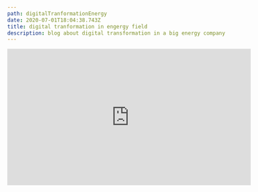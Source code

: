 ```yaml
---
path: digitalTranformationEnergy
date: 2020-07-01T18:04:38.743Z
title: digital tranformation in engergy field
description: blog about digital transformation in a big energy company
---
```

<iframe width="560" height="315" src="https://www.youtube.com/embed/B0nqZU91hgE" frameborder="0" allow="accelerometer; autoplay; encrypted-media; gyroscope; picture-in-picture" allowfullscreen></iframe>